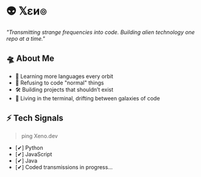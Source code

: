 # 👽 𝕏εи๏

*"Transmitting strange frequencies into code. Building alien technology one repo at a time."*  

## 🛸 About Me 

-   🧬   Learning more languages every orbit 
-   👾   Refusing to code "normal" things 
-   🛠️   Building projects that shouldn’t exist
-   🌌   Living in the terminal, drifting between galaxies of code
 
## ⚡ Tech Signals 

> ping Xeno.dev
- [✔] Python  
- [✔] JavaScript  
- [✔] Java  
- [✔] Coded transmissions in progress...
